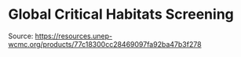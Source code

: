 # Global Critical Habitats Screening


Source: https://resources.unep-wcmc.org/products/77c18300cc28469097fa92ba47b3f278
